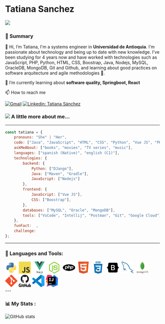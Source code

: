 <div align="left">
  <h1>Tatiana Sanchez</h1>
  <img src="https://readme-typing-svg.herokuapp.com?size=14&color=fff&lines=Good+design+adds+value+faster+than+it+adds+cost.%7C">
</div>


### 👾 Summary

👋 Hi, I’m Tatiana, I'm a systems engineer in **Universidad de Antioquia**. I'm passionate about technology and being up to date with new knowledge. I've been studying for 4 years now and have worked with technologies such as JavaScript, PHP, Python, HTML, CSS, Boostrap, Java, Nodejs, MySQL, OracleDB, MongoDB, Git and Github, and learning about good practices on software arquitecture and agile methodologies 👀.

🌱 I’m currently learning about **software quality, Springboot, React**


📫 How to reach me

[![Gmail](https://img.shields.io/badge/Gmail-pink?style=for-the-badge&logo=gmail&logoColor=black)](**tatiana.sanchez.sanin@gmail.com**)
[![Linkedin: Tatiana Sánchez](https://img.shields.io/badge/LinkedIn-pink?style=for-the-badge&logo=linkedin&logoColor=black)](https://www.linkedin.com/in/tatiana-sanchez-sanin/)


### <img src="https://media.giphy.com/media/JoaeMGYYkHpC/giphy.gif" width="50"> A little more about me...  

---

```javascript
const tatiana = {
    pronouns: "She" | "Her",
    code: ["Java", "JavaScript", "HTML", "CSS", "Python", "Vue JS", "PHP"],
    askMeAbout: ["books", "movies", "TV series", "music"],
    languages: ["spanish (Native)", "english (C1)"],
    technologies: {
        backend: {
            Python: ["DJango"],
            Java: ["Maven", "Gradle"],
            JavaScript: ["Nodejs"]
        },
        frontend: {
            JavaScript: ["Vue JS"],
            CSS: ["Boostrap"],
        },
        databases: ["MySQL", "Oracle", "MongoDB"],
        tools: ["VsCode", "Intellij", "Postman", "Git", "Google Cloud"]
    },
    funFact:  ,
    challenge: 
};
```
---
<div align="left">
    <h3>🔨 Languages and Tools:</h3>
    <div>
        <img src="https://github.com/devicons/devicon/blob/master/icons/python/python-original.svg" title="Python" **alt="Python" width="40" height="40"/>
        <img src="https://github.com/devicons/devicon/blob/master/icons/javascript/javascript-original.svg" title="JavaScript" alt="JavaScript" width="40" height="40"/>&nbsp;
        <img src="https://github.com/devicons/devicon/blob/master/icons/vuejs/vuejs-original-wordmark.svg" title="Vue JS" alt="Vue JS" width="40" height="40"/>&nbsp;
        <img src="https://github.com/devicons/devicon/blob/master/icons/nodejs/nodejs-plain.svg" title="NodeJs" alt="NodeJs" width="40" height="40"/>&nbsp;
        <img src="https://github.com/devicons/devicon/blob/master/icons/php/php-plain.svg" title="PHP" alt="PHP" width="40" height="40"/>&nbsp;
        <img src="https://github.com/devicons/devicon/blob/master/icons/html5/html5-original.svg" title="HTML5" alt="HTML" width="40" height="40"/>&nbsp;
        <img src="https://github.com/devicons/devicon/blob/master/icons/css3/css3-plain-wordmark.svg"  title="CSS3" alt="CSS" width="40" height="40"/>&nbsp;
        <img src="https://github.com/devicons/devicon/blob/master/icons/bootstrap/bootstrap-plain.svg" title="Bootstrap" alt="Bootstrap" width="40" height="40"/>&nbsp;
        <img src="https://github.com/devicons/devicon/blob/master/icons/mysql/mysql-plain.svg" title="MySQL"  alt="MySQL" width="40" height="40"/>&nbsp;
        <img src="https://github.com/devicons/devicon/blob/master/icons/mongodb/mongodb-original-wordmark.svg" title="Mongo DB"  alt="Mongo DB" width="40" height="40"/>&nbsp;
        <img src="https://github.com/devicons/devicon/blob/master/icons/git/git-plain.svg" title="Git" **alt="Git" width="40" height="40"/>
        <img src="https://github.com/devicons/devicon/blob/master/icons/github/github-original-wordmark.svg" title="GitHub" **alt="GitHub" width="40" height="40"/>
        <img src="https://github.com/devicons/devicon/blob/master/icons/vscode/vscode-original.svg" title="VsCode" **alt="VsCode" width="40" height="40"/>
      <img src="https://github.com/devicons/devicon/blob/master/icons/intellij/intellij-original.svg" title="IntelliJ" **alt="IntelliJ" width="40" height="40"/>
     </div>
</div>
---

### 📊 My Stats :

![GitHub stats](https://github-readme-stats.vercel.app/api?username=TatianaSanchez01&show_icons=true&theme=radical) 
